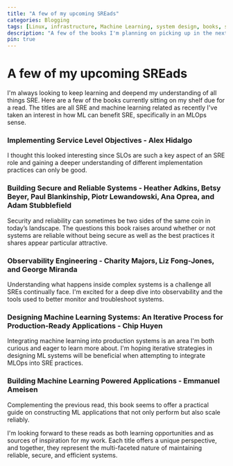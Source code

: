 ```yaml
---
title: "A few of my upcoming SREads"
categories: Blogging
tags: [Linux, infrastructure, Machine Learning, system design, books, self-development]
description: "A few of the books I'm planning on picking up in the next few months"
pin: true
---
```



# A few of my upcoming SREads
I'm always looking to keep learning and deepend my understanding of all things SRE. Here are a few of the books currently sitting on my shelf due for a read. The titles are all SRE and machine learning related as recently I've taken an interest in how ML can benefit SRE, specifically in an MLOps sense.

### Implementing Service Level Objectives - Alex Hidalgo
I thought this looked interesting since SLOs are such a key aspect of an SRE role and gaining a deeper understanding of different implementation practices can only be good.

### Building Secure and Reliable Systems - Heather Adkins, Betsy Beyer, Paul Blankinship, Piotr Lewandowski, Ana Oprea, and Adam Stubblefield
Security and reliability can sometimes be two sides of the same coin in today’s landscape. The questions this book raises around whether or not systems are reliable without being secure as well as the best practices it shares appear particular attractive.

### Observability Engineering - Charity Majors, Liz Fong-Jones, and George Miranda
Understanding what happens inside complex systems is a challenge all SREs continually face. I'm excited for a deep dive into observability and the tools used to better monitor and troubleshoot systems.

### Designing Machine Learning Systems: An Iterative Process for Production-Ready Applications - Chip Huyen
Integrating machine learning into production systems is an area I'm both curious and eager to learn more about. I'm hoping iterative strategies in designing ML systems will be beneficial when attempting to integrate MLOps into SRE practices.

### Building Machine Learning Powered Applications - Emmanuel Ameisen
Complementing the previous read, this book seems to offer a practical guide on constructing ML applications that not only perform but also scale reliably.

I'm looking forward to these reads as both learning opportunities and as sources of inspiration for my work. Each title offers a unique perspective, and together, they represent the multi-faceted nature of maintaining reliable, secure, and efficient systems. 
